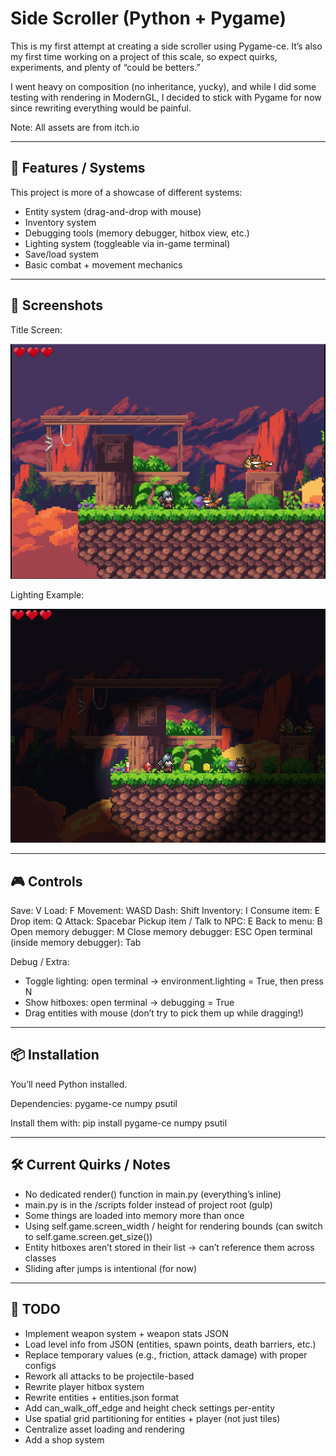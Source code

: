 Side Scroller (Python + Pygame)
================================

This is my first attempt at creating a side scroller using Pygame-ce.
It’s also my first time working on a project of this scale, so expect quirks, experiments,
and plenty of “could be betters.”  

I went heavy on composition (no inheritance, yucky), and while I did some testing
with rendering in ModernGL, I decided to stick with Pygame for now since rewriting
everything would be painful.  

Note: All assets are from itch.io

------------------------------------------------------------
🚀 Features / Systems
------------------------------------------------------------
This project is more of a showcase of different systems:
- Entity system (drag-and-drop with mouse)
- Inventory system
- Debugging tools (memory debugger, hitbox view, etc.)
- Lighting system (toggleable via in-game terminal)
- Save/load system
- Basic combat + movement mechanics

------------------------------------------------------------
📸 Screenshots
------------------------------------------------------------
Title Screen:

![image alt](https://github.com/TheLord699/SideScrollerPython/blob/a9c685ae1db8d070a10e447c9e7f7f11895733ff/Title.png?raw=true)


Lighting Example:

![image alt](https://github.com/TheLord699/SideScrollerPython/blob/e03d5a201bbb3d47f0805023a4e0e42a7e3cb6c3/Title_light.png?raw=true)

------------------------------------------------------------
🎮 Controls
------------------------------------------------------------
Save: V
Load: F
Movement: WASD
Dash: Shift
Inventory: I
Consume item: E
Drop item: Q
Attack: Spacebar
Pickup item / Talk to NPC: E
Back to menu: B
Open memory debugger: M
Close memory debugger: ESC
Open terminal (inside memory debugger): Tab

Debug / Extra:
- Toggle lighting: open terminal → environment.lighting = True, then press N
- Show hitboxes: open terminal → debugging = True
- Drag entities with mouse (don’t try to pick them up while dragging!)

------------------------------------------------------------
📦 Installation
------------------------------------------------------------
You’ll need Python installed.

Dependencies:
    pygame-ce
    numpy
    psutil

Install them with:
    pip install pygame-ce numpy psutil

------------------------------------------------------------
🛠️ Current Quirks / Notes
------------------------------------------------------------
- No dedicated render() function in main.py (everything’s inline)
- main.py is in the /scripts folder instead of project root (gulp)
- Some things are loaded into memory more than once
- Using self.game.screen_width / height for rendering bounds (can switch to self.game.screen.get_size())
- Entity hitboxes aren’t stored in their list → can’t reference them across classes
- Sliding after jumps is intentional (for now)

------------------------------------------------------------
📝 TODO
------------------------------------------------------------
- Implement weapon system + weapon stats JSON
- Load level info from JSON (entities, spawn points, death barriers, etc.)
- Replace temporary values (e.g., friction, attack damage) with proper configs
- Rework all attacks to be projectile-based
- Rewrite player hitbox system
- Rewrite entities + entities.json format
- Add can_walk_off_edge and height check settings per-entity
- Use spatial grid partitioning for entities + player (not just tiles)
- Centralize asset loading and rendering
- Add a shop system
